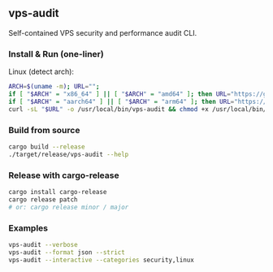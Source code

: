 ## vps-audit

Self-contained VPS security and performance audit CLI.

### Install & Run (one-liner)

Linux (detect arch):
```bash
ARCH=$(uname -m); URL="";
if [ "$ARCH" = "x86_64" ] || [ "$ARCH" = "amd64" ]; then URL="https://github.com/milangress/vps-audit/releases/latest/download/vps-audit-linux-x86_64"; fi
if [ "$ARCH" = "aarch64" ] || [ "$ARCH" = "arm64" ]; then URL="https://github.com/milangress/vps-audit/releases/latest/download/vps-audit-linux-aarch64"; fi
curl -sL "$URL" -o /usr/local/bin/vps-audit && chmod +x /usr/local/bin/vps-audit && vps-audit --help
```

### Build from source
```bash
cargo build --release
./target/release/vps-audit --help
```

### Release with cargo-release
```bash
cargo install cargo-release
cargo release patch
# or: cargo release minor / major
```

### Examples
```bash
vps-audit --verbose
vps-audit --format json --strict
vps-audit --interactive --categories security,linux
```


